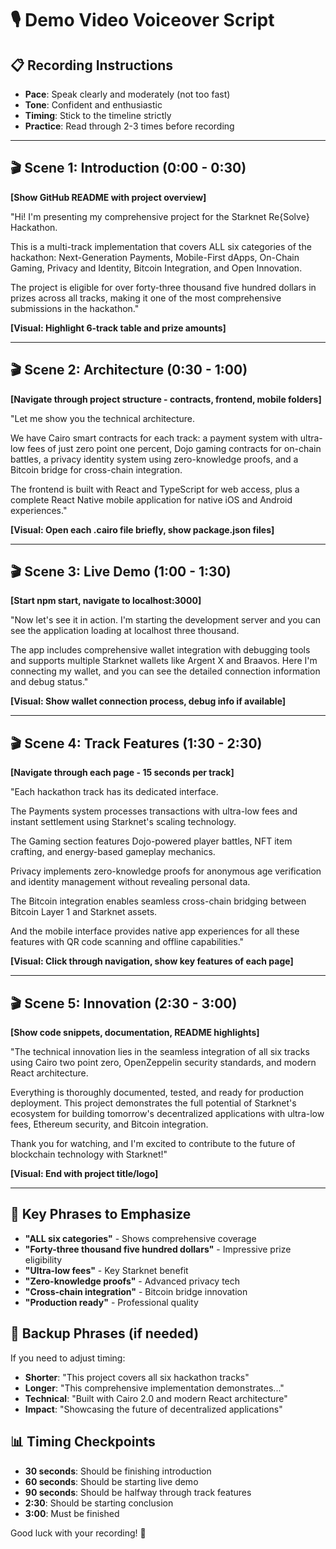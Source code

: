 # 🎙️ Demo Video Voiceover Script

## 📋 Recording Instructions
- **Pace**: Speak clearly and moderately (not too fast)
- **Tone**: Confident and enthusiastic
- **Timing**: Stick to the timeline strictly
- **Practice**: Read through 2-3 times before recording

---

## 🎬 Scene 1: Introduction (0:00 - 0:30)

**[Show GitHub README with project overview]**

"Hi! I'm presenting my comprehensive project for the Starknet Re{Solve} Hackathon. 

This is a multi-track implementation that covers ALL six categories of the hackathon: Next-Generation Payments, Mobile-First dApps, On-Chain Gaming, Privacy and Identity, Bitcoin Integration, and Open Innovation. 

The project is eligible for over forty-three thousand five hundred dollars in prizes across all tracks, making it one of the most comprehensive submissions in the hackathon."

**[Visual: Highlight 6-track table and prize amounts]**

---

## 🎬 Scene 2: Architecture (0:30 - 1:00)

**[Navigate through project structure - contracts, frontend, mobile folders]**

"Let me show you the technical architecture. 

We have Cairo smart contracts for each track: a payment system with ultra-low fees of just zero point one percent, Dojo gaming contracts for on-chain battles, a privacy identity system using zero-knowledge proofs, and a Bitcoin bridge for cross-chain integration.

The frontend is built with React and TypeScript for web access, plus a complete React Native mobile application for native iOS and Android experiences."

**[Visual: Open each .cairo file briefly, show package.json files]**

---

## 🎬 Scene 3: Live Demo (1:00 - 1:30)

**[Start npm start, navigate to localhost:3000]**

"Now let's see it in action. I'm starting the development server and you can see the application loading at localhost three thousand.

The app includes comprehensive wallet integration with debugging tools and supports multiple Starknet wallets like Argent X and Braavos. Here I'm connecting my wallet, and you can see the detailed connection information and debug status."

**[Visual: Show wallet connection process, debug info if available]**

---

## 🎬 Scene 4: Track Features (1:30 - 2:30)

**[Navigate through each page - 15 seconds per track]**

"Each hackathon track has its dedicated interface. 

The Payments system processes transactions with ultra-low fees and instant settlement using Starknet's scaling technology.

The Gaming section features Dojo-powered player battles, NFT item crafting, and energy-based gameplay mechanics.

Privacy implements zero-knowledge proofs for anonymous age verification and identity management without revealing personal data.

The Bitcoin integration enables seamless cross-chain bridging between Bitcoin Layer 1 and Starknet assets.

And the mobile interface provides native app experiences for all these features with QR code scanning and offline capabilities."

**[Visual: Click through navigation, show key features of each page]**

---

## 🎬 Scene 5: Innovation (2:30 - 3:00)

**[Show code snippets, documentation, README highlights]**

"The technical innovation lies in the seamless integration of all six tracks using Cairo two point zero, OpenZeppelin security standards, and modern React architecture.

Everything is thoroughly documented, tested, and ready for production deployment. This project demonstrates the full potential of Starknet's ecosystem for building tomorrow's decentralized applications with ultra-low fees, Ethereum security, and Bitcoin integration.

Thank you for watching, and I'm excited to contribute to the future of blockchain technology with Starknet!"

**[Visual: End with project title/logo]**

---

## 📝 Key Phrases to Emphasize

- **"ALL six categories"** - Shows comprehensive coverage
- **"Forty-three thousand five hundred dollars"** - Impressive prize eligibility  
- **"Ultra-low fees"** - Key Starknet benefit
- **"Zero-knowledge proofs"** - Advanced privacy tech
- **"Cross-chain integration"** - Bitcoin bridge innovation
- **"Production ready"** - Professional quality

## 🎯 Backup Phrases (if needed)

If you need to adjust timing:
- **Shorter**: "This project covers all six hackathon tracks"
- **Longer**: "This comprehensive implementation demonstrates..."
- **Technical**: "Built with Cairo 2.0 and modern React architecture"
- **Impact**: "Showcasing the future of decentralized applications"

## 📊 Timing Checkpoints

- **30 seconds**: Should be finishing introduction
- **60 seconds**: Should be starting live demo  
- **90 seconds**: Should be halfway through track features
- **2:30**: Should be starting conclusion
- **3:00**: Must be finished

Good luck with your recording! 🚀
